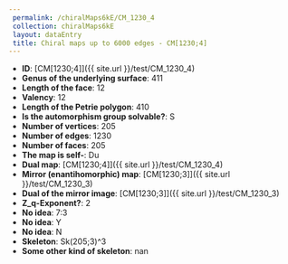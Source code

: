 ```yaml
--- 
 permalink: /chiralMaps6kE/CM_1230_4 
 collection: chiralMaps6kE
 layout: dataEntry
 title: Chiral maps up to 6000 edges - CM[1230;4]
---
```


- **ID**: [CM[1230;4]]({{ site.url }}/test/CM_1230_4)
- **Genus of the underlying surface**: 411
- **Length of the face**: 12
- **Valency**: 12
- **Length of the Petrie polygon**: 410
- **Is the automorphism group solvable?**: S
- **Number of vertices**: 205
- **Number of edges**: 1230
- **Number of faces**: 205
- **The map is self-**: Du
- **Dual map**: [CM[1230;4]]({{ site.url }}/test/CM_1230_4)
- **Mirror (enantihomorphic) map**: [CM[1230;3]]({{ site.url }}/test/CM_1230_3)
- **Dual of the mirror image**: [CM[1230;3]]({{ site.url }}/test/CM_1230_3)
- **Z_q-Exponent?**: 2
- **No idea**:  7:3
- **No idea**: Y
- **No idea**: N
- **Skeleton**: Sk(205;3)^3
- **Some other kind of skeleton**: nan
